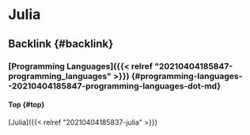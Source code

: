 # Julia


## Backlink {#backlink}


### [Programming Languages]({{< relref "20210404185847-programming_languages" >}}) {#programming-languages--20210404185847-programming-languages-dot-md}


#### Top {#top}

[Julia]({{< relref "20210404185837-julia" >}})

